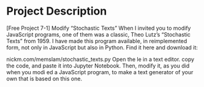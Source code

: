 # Project Description

[Free Project 7-1] Modify “Stochastic Texts”
When I invited you to modify JavaScript programs, one of them was a classic, Theo Lutz’s “Stochastic Texts” from 1959. I have made this program available, in reimplemented form, not only in JavaScript but also in Python. Find it here and download it:

nickm.com/memslam/stochastic_texts.py
Open the  le in a text editor. copy the code, and paste it into Jupyter Notebook. Then, modify it, as you did when you modi ed a JavaScript program, to make a text generator of your own that is based on this one.
